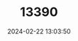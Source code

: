 ---
title: "13390"
category: "Microperoryctes papuensis"
draft: false
date: 2024-02-22 13:03:50
languages:
  French: ["Péramèle-souris Papou"]
  English: ["Papuan Bandicoot"]
---